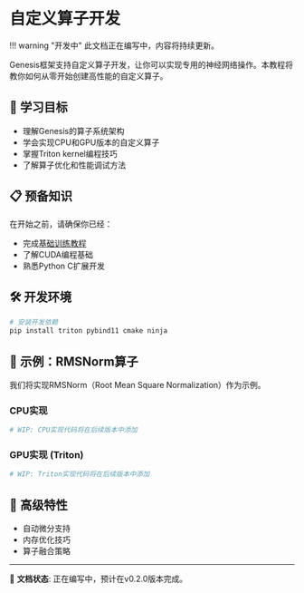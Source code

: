 # 自定义算子开发

!!! warning "开发中"
    此文档正在编写中，内容将持续更新。

Genesis框架支持自定义算子开发，让你可以实现专用的神经网络操作。本教程将教你如何从零开始创建高性能的自定义算子。

## 🎯 学习目标

- 理解Genesis的算子系统架构
- 学会实现CPU和GPU版本的自定义算子
- 掌握Triton kernel编程技巧
- 了解算子优化和性能调试方法

## 📋 预备知识

在开始之前，请确保你已经：
- 完成[基础训练教程](basic-training.zh.md)
- 了解CUDA编程基础
- 熟悉Python C扩展开发

## 🛠️ 开发环境

```bash
# 安装开发依赖
pip install triton pybind11 cmake ninja
```

## 📝 示例：RMSNorm算子

我们将实现RMSNorm（Root Mean Square Normalization）作为示例。

### CPU实现

```python
# WIP: CPU实现代码将在后续版本中添加
```

### GPU实现 (Triton)

```python  
# WIP: Triton实现代码将在后续版本中添加
```

## 🚀 高级特性

- 自动微分支持
- 内存优化技巧
- 算子融合策略

---

📘 **文档状态**: 正在编写中，预计在v0.2.0版本完成。